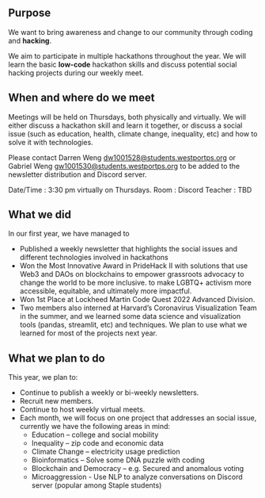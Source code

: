 ##  Purpose
We want to bring awareness and change to our community through coding and **hacking**.  
 
We aim to participate in multiple hackathons throughout the year. We will learn the basic **low-code** hackathon skills and discuss potential social hacking projects during our weekly meet.
 
## When and where do we meet
Meetings will be held on Thursdays, both physically and virtually. We will either discuss a hackathon skill and learn it together, or discuss a social issue (such as education, health, climate change, inequality, etc) and how to solve it with technologies.
 
Please contact Darren Weng <dw1001528@students.westportps.org> or Gabriel Weng <gw1001530@students.westportps.org> to be added to the newsletter distribution and Discord server.
 
Date/Time : 3:30 pm virtually on Thursdays.
Room : Discord
Teacher : TBD
 
## What we did
 
In our first year, we have managed to
 
- Published a weekly newsletter that highlights the social issues and different technologies involved in hackathons
- Won the Most Innovative Award in PrideHack II with solutions that use Web3 and DAOs on blockchains to empower grassroots advocacy to change the world to be more inclusive. to make LGBTQ+ activism more accessible, equitable, and ultimately more impactful.
- Won 1st Place at Lockheed Martin Code Quest 2022 Advanced Division.
- Two members also interned at Harvard’s Coronavirus Visualization Team in the summer, and we learned some data science and visualization tools (pandas, streamlit, etc) and techniques. We plan to use what we learned for most of the projects next year.
 
## What we plan to do
 
This year, we plan to:
 
- Continue to publish a weekly or bi-weekly newsletters.
- Recruit new members.
- Continue to host weekly virtual meets.
- Each month, we will focus on one project that addresses an social issue, currently we have the following areas in mind:
    - Education – college and social mobility
    - Inequality – zip code and economic data
    - Climate Change – electricity usage prediction
    - Bioinformatics – Solve some DNA puzzle with coding
    - Blockchain and Democracy – e.g. Secured and anomalous voting
    - Microaggression - Use NLP to analyze conversations on Discord server (popular among Staple students)
 
